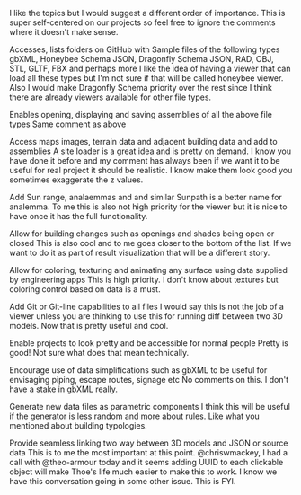 
I like the topics but I would suggest a different order of importance. This is super self-centered on our projects so feel free to ignore the comments where it doesn't make sense.

Accesses, lists folders on GitHub with Sample files of the following types gbXML, Honeybee Schema JSON, Dragonfly Schema JSON, RAD, OBJ, STL, GLTF, FBX and perhaps more
I like the idea of having a viewer that can load all these types but I'm not sure if that will be called honeybee viewer. Also I would make Dragonfly Schema priority over the rest since I think there are already viewers available for other file types.

Enables opening, displaying and saving assemblies of all the above file types
Same comment as above

Access maps images, terrain data and adjacent building data and add to assemblies
A site loader is a great idea and is pretty on demand. I know you have done it before and my comment has always been if we want it to be useful for real project it should be realistic. I know make them look good you sometimes exaggerate the z values.

Add Sun range, analaemmas and and similar
Sunpath is a better name for analemma. To me this is also not high priority for the viewer but it is nice to have once it has the full functionality.

Allow for building changes such as openings and shades being open or closed
This is also cool and to me goes closer to the bottom of the list. If we want to do it as part of result visualization that will be a different story.

Allow for coloring, texturing and animating any surface using data supplied by engineering apps
This is high priority. I don't know about textures but coloring control based on data is a must.

Add Git or Git-line capabilities to all files
I would say this is not the job of a viewer unless you are thinking to use this for running diff between two 3D models. Now that is pretty useful and cool.

Enable projects to look pretty and be accessible for normal people
Pretty is good! Not sure what does that mean technically.

Encourage use of data simplifications such as gbXML to be useful for envisaging piping, escape routes, signage etc
No comments on this. I don't have a stake in gbXML really.

Generate new data files as parametric components
I think this will be useful if the generator is less random and more about rules. Like what you mentioned about building typologies.

Provide seamless linking two way between 3D models and JSON or source data
This is to me the most important at this point. @chriswmackey, I had a call with @theo-armour today and it seems adding UUID to each clickable object will make Thoe's life much easier to make this to work. I know we have this conversation going in some other issue. This is FYI.